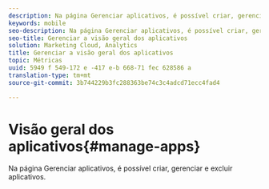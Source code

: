 ```yaml
---
description: Na página Gerenciar aplicativos, é possível criar, gerenciar e excluir aplicativos.
keywords: mobile
seo-description: Na página Gerenciar aplicativos, é possível criar, gerenciar e excluir aplicativos.
seo-title: Gerenciar a visão geral dos aplicativos
solution: Marketing Cloud, Analytics
title: Gerenciar a visão geral dos aplicativos
topic: Métricas
uuid: 5949 f 549-172 e -417 e-b 668-71 fec 628586 a
translation-type: tm+mt
source-git-commit: 3b744229b3fc288363be74c3c4adcd71ecc4fad4

---
```



# Visão geral dos aplicativos{#manage-apps}

Na página Gerenciar aplicativos, é possível criar, gerenciar e excluir aplicativos.
